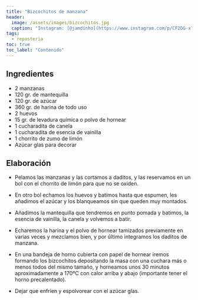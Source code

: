 ```yaml
---
title: "Bizcochitos de manzana"
header:
  image: /assets/images/bizcochitos.jpg
  caption: "Instagram: [@jamdinho](https://www.instagram.com/p/CF2DG-xlfrA/)"
tags:
  - reposteria
toc: true
toc_label: "Contenido"
---
```



## Ingredientes

- 2 manzanas
- 120 gr. de mantequilla
- 120 gr. de azúcar
- 360 gr. de harina de todo uso
- 2 huevos
- 15 gr. de levadura química o polvo de hornear
- 1 cucharadita de canela
- 1 cucharadita de esencia de vainilla
- 1 chorrito de zumo de limón
- Azúcar glas para decorar


## Elaboración 

- Pelamos las manzanas y las cortamos a daditos, y las reservamos en un bol con el chorrito de limón para que no se oxiden.

- En otro bol echamos los huevos y batimos hasta que espumen, les añadimos el azúcar y los blanqueamos sin que queden muy montados.

- Añadimos la mantequilla que tendremos en punto pomada y batimos, la esencia de vainilla, la canela y volvemos a batir.

- Echaremos la harina y el polvo de hornear tamizados previamente en varias veces y mezclamos bien, y por último integramos los daditos de manzana.

- En una bandeja de horno cubierta con papel de hornear iremos formando los bizcochitos depositando la masa con una cuchara más o menos todos del mismo tamaño, y horneamos unos 30 minutos aproximadamente a 170ºC con calor arriba y abajo (importante tener el horno precalentado).

- Dejar que enfríen y espolvorear con el azúcar glas.